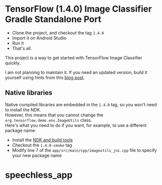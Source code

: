 # TensorFlow (1.4.0) Image Classifier Gradle Standalone Port

- Clone the project, and checkout the tag `1.4.0`
- Import it on Android Studio
- Run it
- That's all.

This project is a way to get started with TensorFlow Image Classifier quickly.

I am not planning to maintain it. If you need an updated version, build it yourself using hints from this [blog post][blog-post].


## Native libraries

Native compiled libraries are embedded in the `1.4.0` tag, so you won't need to install the NDK.  
However, this means that you cannot change the `org.tensorflow.demo.env.ImageUtils` class.  
Here's what you need to do if you want, for example, to use a different package name:

* Install the [NDK and build tools][ndk]
* Checkout the `1.4.0-cmake` tag
* Modify line 7 of the `app/src/main/cpp/imageutils_jni.cpp` file to specify your new package name

[blog-post]: http://nilhcem.com/android/custom-tensorflow-classifier
[ndk]: https://developer.android.com/studio/projects/add-native-code.html
# speechless_app
